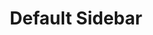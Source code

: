 ---
title: "Default Sidebar"
description: "A simple, modular sidebar for easy customization. Build your own sidebar by defining styles and routes."
lang: "react-ts"
creator: "christphralden"
content: 
  - type: "header"
    value: "Implementation - Astro."
  - type: "description"
    value: "How to use this component in Astro."
  - type: "code"
    filename: "custom-sidebar.tsx"
    lang: "typescript"
    value: |
        import { ContentRoutes } from '@core/lib/routes'; // adjust import
        import { Sidebar } from '@sidebar/default'; // adjust import

        export const CleanSidebar = ({
            currentPath
        }: {
            currentPath: string
        }) => {
            return (
                <Sidebar currentPath={currentPath} >
                    <Sidebar.Items className='gap-6'>
                        {ContentRoutes.routeGroups.map((routeGroup) => (
                            <Sidebar.Items key={routeGroup.group}>
                                <Sidebar.Item group className='uppercase font-normal mb-2'>
                                    <h3>{routeGroup.group}</h3>
                                </Sidebar.Item>

                                <Sidebar.Items className='gap-1'>
                                    {routeGroup.routes.map((route) => (
                                        <Sidebar.Item 
                                            key={route.route} 
                                            route={`${ContentRoutes.baseUrl}${routeGroup.group}/${route.route}/`} 
                                            className="capitalize"
                                        >
                                            {route.name}
                                        </Sidebar.Item>
                                    ))}
                                </Sidebar.Items>
                            </Sidebar.Items>
                        ))}
                    </Sidebar.Items> 
                </Sidebar>
            );
        };

  - type: "header"
    value: "Copy and paste the following code into your project."
  - type: "description"
    value: "Component for the sidebar."
  - type: "code"
    filename: "sidebar.tsx"
    lang: "typescript"
    value: |
        import { cn } from '@core/lib/utils'; // adjust import
        import React from 'react';
        import { SidebarContextProvider, useSidebarContext } from '@sidebar/default'; // adjust import

        function SidebarContent({
            children,
            className
        }: {
            children: React.ReactNode;
            className?: string;
        }) {
            return (
                <div className={cn('min-w-fit min-h-fit h-full w-52 xl:w-80 flex flex-col justify-between select-none', className)}>
                    {children}
                </div>
            );
        }

        function SidebarItems({
            children,
            className
        }: {
            children?: React.ReactNode;
            className?: string;
        }) {
            return (
                <div className={cn("flex flex-col cursor-pointer", className)}>
                    {children}
                </div>
            );
        }

        function SidebarItem({
            children,
            className,
            route,
            group = false,
            ...other
        }: {
            children?: React.ReactNode;
            className?: string;
            route?: string;
            group?: boolean;
            [x: string]: any;
        }) {
            const { active } = useSidebarContext();
            const isActive = route ? active == route : group ? true : false
            return (
                <a {...other} href={route} className={cn(isActive ? "font-normal text-black" : "font-thin text-gray-600", "flex cursor-pointer" ,className)}>
                    {children}
                </a>
            );
        }

        const SidebarComponent = ({
            children,
            className,
            currentPath,
        }: {
            children: React.ReactNode;
            className?: string;
            currentPath: string;
        }) => {
            return (
                <SidebarContextProvider currentPath={currentPath} >
                    <SidebarContent className={className}>
                        {children}
                    </SidebarContent>
                </SidebarContextProvider>
            );
        };

        export const Sidebar = Object.assign(SidebarComponent, {
            Items: SidebarItems,
            Item: SidebarItem
        });

        export type RouteName = string
        export interface Route {
            name: string;
            route: RouteName;
        }
        export interface RouteGroup{
            group:string,
            routes: Route[]
        }
        export type RouteMap = {
            baseUrl: string;
            routeGroup: RouteGroup[];
        }


  - type: "header"
    value: "Copy and paste the following code into your project."
  - type: "description"
    value: "Use this sidebar context to share states or customize a render function to dynamically replace content within the content div for a single-page experience."
  - type: "code"
    filename: "context/sidebar-context.tsx"
    lang: "typescript"
    value: |
        import React, { createContext, useContext, useState } from 'react';
        import type { RouteName } from '@sidebar/default'; // adjust import

        interface SidebarContextProps {
            active: RouteName | undefined;
            handleChange: (routeName: RouteName) => void;
        }

        const SidebarContext = createContext<SidebarContextProps | null>(null);

        export function SidebarContextProvider({
            children,
            currentPath,
        }: {
            children: React.ReactNode;
            currentPath: string;
        }) {

            const [active, setActive] = useState<RouteName | undefined>(currentPath);

            const handleChange = (routeName: RouteName) => {
                setActive(routeName);
            };

            return (
                <SidebarContext.Provider value={{ active, handleChange }}>
                    {children}
                </SidebarContext.Provider>
            );
        }

        export const useSidebarContext = () => {
            const context = useContext(SidebarContext);
            if (!context) {
                throw new Error("useSidebarContext must be used within a SidebarContextProvider");
            }
            return context;
        };


  - type: "header"
    value: "Define and map routes for your sidebar."
  - type: "description"
    value: "You can route with a slug or without, this just helps you map your existing route to the sidebar. Customize your own structure by changing the way you map your sidebar. But heres a general layout you can use."
  - type: "code"
    filename: "routes/sidebar-routes.ts"
    lang: "typescript"
    value: |
        export const ContentRoutes = {
            baseUrl:"/components/", // this is the base url for your routes, feel free to disregard
            routeGroups:[ // here you can define groups
                {
                    group: "group1", // name of the group
                    routes:[
                        {
                            name: "route1", // here is the text you want to display to users
                            route: "route-1" // here is the route
                        },
                        {
                            name: "very long route",
                            route: "very-long-route" // you can change naming conventions for spaces
                        },
                    ]
                },
                {
                    group:"group2",
                    routes:[
                        {
                            name: "route3",
                            route: "route-3"
                        }
                    ]
                }
            ]
        }


  - type: "header"
    value: "Update imports."
  - type: "description"
    value: "Change the import paths to match your project."

  - type: "header"
    value: "Additional tips."
  - type: "description"
    value: "Define index.ts as an entry point for your imports."
  - type: "code"
    filename: "index.ts"
    lang: "typescript"
    value: |
        export { Sidebar } from './react/sidebar' // adjust path
        export type { RouteName, RouteGroup, RouteMap } from './react/sidebar' // adjust path
        export { SidebarContextProvider, useSidebarContext } from './react/context/sidebar-context' // adjust path
        

  

---